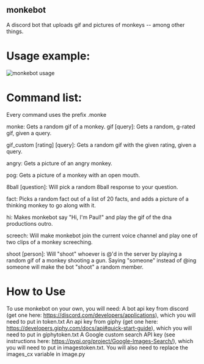 ## monkebot
A discord bot that uploads gif and pictures of monkeys -- among other things.

# Usage example:
![monkebot usage](https://i.imgur.com/CdBPr7U.png)

# Command list:
Every command uses the prefix .monke

monke: Gets a random gif of a monkey.
gif \[query\]: Gets a random, g-rated gif, given a query.

gif_custom \[rating\] \[query\]: Gets a random gif with the given rating, given a query.

angry: Gets a picture of an angry monkey.

pog: Gets a picture of a monkey with an open mouth.

8ball \[question\]: Will pick a random 8ball response to your question.

fact: Picks a random fact out of a list of 20 facts, and adds a picture of a thinking monkey to go along with it.

hi: Makes monkebot say "Hi, I'm Paul!" and play the gif of the dna productions outro.

screech: Will make monkebot join the current voice channel and play one of two clips of a monkey screeching.

shoot \[person\]: Will "shoot" whoever is @'d in the server by playing a random gif of a monkey shooting a gun. Saying "someone" instead of @ing someone will make the bot "shoot" a random member.

# How to Use
To use monkebot on your own, you will need:
A bot api key from discord (get one here: https://discord.com/developers/applications), which you will need to put in token.txt
An api key from giphy (get one here: https://developers.giphy.com/docs/api#quick-start-guide), which you will need to put in giphytoken.txt
A Google custom search API key (see instructions here: https://pypi.org/project/Google-Images-Search/), which you will need to put in imagestoken.txt. You will also need to replace the images_cx variable in image.py
